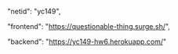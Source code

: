"netid": "yc149",

"frontend": "https://questionable-thing.surge.sh/",

"backend": "https://yc149-hw6.herokuapp.com/"